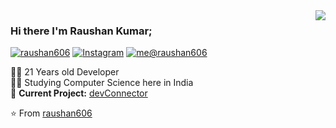<img align='right' src="https://github-readme-stats.vercel.app/api?username=raushan606&show_icons=true">

### Hi there I'm Raushan Kumar;

[![raushan606](https://img.shields.io/static/v1?label=raushan606&message=%20&color=yellow&logo=&style=flat-square&logoColor=white)](https://raushan606.github.io/)
[![Instagram](https://img.shields.io/static/v1?label=Instagram&message=%20&color=orange&logo=Instagram&style=flat-square&logoColor=white)](https://www.instagram.com/int.integer/)
[![me@raushan606](https://img.shields.io/static/v1?label=me@raushan606&message=%20&color=red&logo=gmail&style=flat-square&logoColor=white)](mailto:raushankumar606@gmail.com)
  
  
👨‍💻 21 Years old Developer  
👨‍🎓 Studying Computer Science here in India  
🚧 **Current Project:** [devConnector](https://github.com/raushan606/devConnector)

⭐️ From [raushan606](https://github.com/raushan606)
